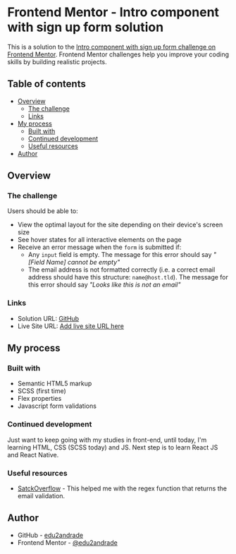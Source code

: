 # Frontend Mentor - Intro component with sign up form solution

This is a solution to the [Intro component with sign up form challenge on Frontend Mentor](https://www.frontendmentor.io/challenges/intro-component-with-signup-form-5cf91bd49edda32581d28fd1). Frontend Mentor challenges help you improve your coding skills by building realistic projects. 

## Table of contents

- [Overview](#overview)
  - [The challenge](#the-challenge)
  - [Links](#links)
- [My process](#my-process)
  - [Built with](#built-with)
  - [Continued development](#continued-development)
  - [Useful resources](#useful-resources)
- [Author](#author)


## Overview

### The challenge

Users should be able to:

- View the optimal layout for the site depending on their device's screen size
- See hover states for all interactive elements on the page
- Receive an error message when the `form` is submitted if:
  - Any `input` field is empty. The message for this error should say *"[Field Name] cannot be empty"*
  - The email address is not formatted correctly (i.e. a correct email address should have this structure: `name@host.tld`). The message for this error should say *"Looks like this is not an email"*


### Links

- Solution URL: [GitHub](https://github.com/edu2andrade/intro-component-with-signup-form-master)
- Live Site URL: [Add live site URL here](https://your-live-site-url.com)

## My process

### Built with

- Semantic HTML5 markup
- SCSS (first time)
- Flex properties
- Javascript form validations


### Continued development

Just want to keep going with my studies in front-end, until today, I'm learning HTML, CSS (SCSS today) and JS. Next step is to learn React JS and React Native.


### Useful resources

- [SatckOverflow](https://stackoverflow.com/questions/46155/how-to-validate-an-email-address-in-javascript) - This helped me with the regex function that returns the email validation.


## Author

- GitHub - [edu2andrade](https://github.com/edu2andrade)
- Frontend Mentor - [@edu2andrade](https://www.frontendmentor.io/profile/edu2andrade)
